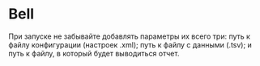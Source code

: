 # Bell
При запуске не забывайте добавлять параметры их всего три:
путь к файлу конфигурации (настроек .xml);
путь к файлу с данными (.tsv);
и путь к файлу, в который будет выводиться отчет.
